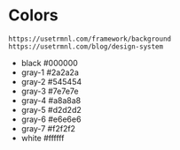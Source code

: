 # Colors

`https://usetrmnl.com/framework/background`
`https://usetrmnl.com/blog/design-system`

* black  #000000
* gray-1 #2a2a2a
* gray-2 #545454
* gray-3 #7e7e7e
* gray-4 #a8a8a8
* gray-5 #d2d2d2
* gray-6 #e6e6e6
* gray-7 #f2f2f2
* white  #ffffff

